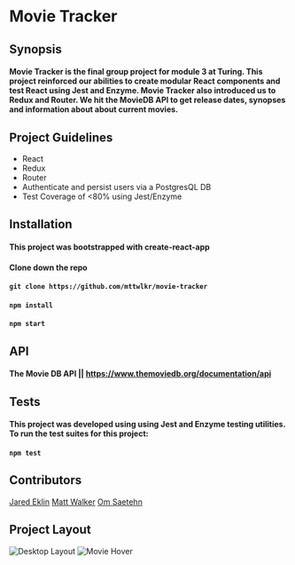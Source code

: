 # Movie Tracker

## Synopsis
#### Movie Tracker is the final group project for module 3 at Turing. This project reinforced our abilities to create modular React components and test React using Jest and Enzyme. Movie Tracker also introduced us to Redux and Router. We hit the MovieDB API to get release dates, synopses and information about about current movies.

## Project Guidelines

* React
* Redux
* Router
* Authenticate and persist users via a PostgresQL DB
* Test Coverage of <80% using Jest/Enzyme

## Installation

#### This project was bootstrapped with create-react-app

#### Clone down the repo
#### ```git clone https://github.com/mttwlkr/movie-tracker```

#### ```npm install```

#### ```npm start```

## API
#### The Movie DB API || https://www.themoviedb.org/documentation/api

## Tests

#### This project was developed using using Jest and Enzyme testing utilities. To run the test suites for this project:

#### ```npm test```

## Contributors
[Jared Eklin](https://github.com/jaredeklin)
[Matt Walker](https://github.com/mttwlkr)
[Om Saetehn](https://github.com/chunktooth)

## Project Layout

![Desktop Layout](https://user-images.githubusercontent.com/30199861/38278806-c208523a-375a-11e8-89bd-4d55652f1ede.png)
![Movie Hover](https://user-images.githubusercontent.com/30199861/38278808-c63b45ec-375a-11e8-9789-889f938cb25e.png)

